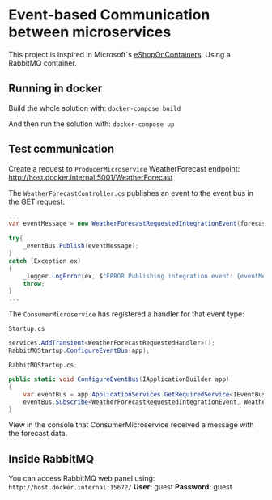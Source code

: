 
# Event-based Communication between microservices

This project is inspired in Microsoft´s  [eShopOnContainers](https://github.com/dotnet-architecture/eShopOnContainers). Using a RabbitMQ container.

## Running in docker
Build the whole solution with:
``docker-compose build``

And then run the solution with:
``docker-compose up``

## Test communication
Create a request to ``ProducerMicroservice`` WeatherForecast endpoint:
http://host.docker.internal:5001/WeatherForecast

The ``WeatherForecastController.cs`` publishes an event to the event bus in the GET request:
```csharp
...
var eventMessage = new WeatherForecastRequestedIntegrationEvent(forecast);

try{
    _eventBus.Publish(eventMessage);
}
catch (Exception ex)
{
    _logger.LogError(ex, $"ERROR Publishing integration event: {eventMessage.Id} from {this.GetType().Name}");
    throw;
}
...
```
The ``ConsumerMicroservice`` has registered a handler for that event type: 

``Startup.cs``
```csharp
services.AddTransient<WeatherForecastRequestedHandler>();
RabbitMQStartup.ConfigureEventBus(app);
```

``RabbitMQStartup.cs``
```csharp
public static void ConfigureEventBus(IApplicationBuilder app)
{
    var eventBus = app.ApplicationServices.GetRequiredService<IEventBus>();
    eventBus.Subscribe<WeatherForecastRequestedIntegrationEvent, WeatherForecastRequestedHandler>();
}
```

View in the console that ConsumerMicroservice received a message with the forecast data.

## Inside RabbitMQ
You can access RabbitMQ web panel using:
``http://host.docker.internal:15672/``
**User:** guest
**Password:** guest
